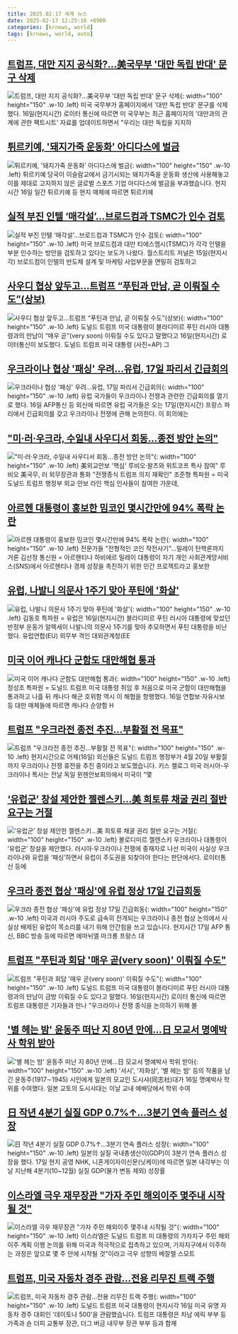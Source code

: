 ```yaml
---
title: 2025.02.17 세계 뉴스
date: 2025-02-17 12:25:16 +0900
categories: [krnews, world]
tags: [krnews, world, auto]
---
```

## [트럼프, 대만 지지 공식화?…美국무부 '대만 독립 반대' 문구 삭제](https://n.news.naver.com/mnews/article/025/0003421063)

![트럼프, 대만 지지 공식화?…美국무부 '대만 독립 반대' 문구 삭제](https://mimgnews.pstatic.net/image/origin/025/2025/02/16/3421063.jpg?type=nf220_150){: width="100" height="150" .w-10 .left}
미국 국무부가 홈페이지에서 '대만 독립 반대' 문구를 삭제했다. 16일(현지시간) 로이터 통신에 따르면 미 국무부는 최근 홈페이지의 '대만과의 관계에 관한 팩트시트' 자료를 업데이트하면서 "우리는 대만 독립을 지지하

## [튀르키예, '돼지가죽 운동화' 아디다스에 벌금](https://n.news.naver.com/mnews/article/052/0002153974)

![튀르키예, '돼지가죽 운동화' 아디다스에 벌금](https://mimgnews.pstatic.net/image/origin/052/2025/02/16/2153974.jpg?type=nf220_150){: width="100" height="150" .w-10 .left}
튀르키예 당국이 이슬람교에서 금기시되는 돼지가죽을 운동화 생산에 사용해놓고 이를 제대로 고지하지 않은 글로벌 스포츠 기업 아디다스에 벌금을 부과했습니다. 현지시간 16일 일간 튀르키예 등 현지 매체에 따르면 튀르키예

## [실적 부진 인텔 ‘매각설’…브로드컴과 TSMC가 인수 검토](https://n.news.naver.com/mnews/article/028/0002731456)

![실적 부진 인텔 ‘매각설’…브로드컴과 TSMC가 인수 검토](https://mimgnews.pstatic.net/image/origin/028/2025/02/16/2731456.jpg?type=nf220_150){: width="100" height="150" .w-10 .left}
미국 브로드컴과 대만 티에스엠시(TSMC)가 각각 인텔을 부분 인수하는 방안을 검토하고 있다는 보도가 나왔다. 월스트리트 저널은 15일(현지시각) 브로드컴이 인텔의 반도체 설계 및 마케팅 사업부문을 면밀히 검토하고

## [사우디 협상 앞두고…트럼프 “푸틴과 만남, 곧 이뤄질 수도”(상보)](https://n.news.naver.com/mnews/article/018/0005944729)

![사우디 협상 앞두고…트럼프 “푸틴과 만남, 곧 이뤄질 수도”(상보)](https://mimgnews.pstatic.net/image/origin/018/2025/02/17/5944729.jpg?type=nf220_150){: width="100" height="150" .w-10 .left}
도널드 트럼프 미국 대통령이 블라디미르 푸틴 러시아 대통령과의 만남이 “매우 곧”(very soon) 이뤄질 수도 있다고 말했다고 16일(현지시간) 로이터통신이 보도했다. 도널드 트럼프 미국 대통령 (사진=AP) 그

## [우크라이나 협상 '패싱' 우려…유럽, 17일 파리서 긴급회의](https://n.news.naver.com/mnews/article/008/0005153900)

![우크라이나 협상 '패싱' 우려…유럽, 17일 파리서 긴급회의](https://mimgnews.pstatic.net/image/origin/008/2025/02/16/5153900.jpg?type=nf220_150){: width="100" height="150" .w-10 .left}
유럽 국가들이 우크라이나 전쟁과 관련한 긴급회의를 열기로 했다. 16일 AFP통신 등 외신에 따르면 유럽 국가들은 오는 17일(현지시간) 프랑스 파리에서 긴급회의를 갖고 우크라이나 전쟁에 관해 논의한다. 이 회의에는

## ["미·러·우크라, 수일내 사우디서 회동…종전 방안 논의"](https://n.news.naver.com/mnews/article/001/0015215679)

!["미·러·우크라, 수일내 사우디서 회동…종전 방안 논의"](https://mimgnews.pstatic.net/image/origin/001/2025/02/16/15215679.jpg?type=nf220_150){: width="100" height="150" .w-10 .left}
美외교안보 '핵심' 루비오·왈츠와 위트코프 특사 참여" 루비오 美국무, 러 외무장관과 통화 "전쟁종식 트럼프 의지 재확인" 조준형 특파원 = 미국 도널드 트럼프 행정부 외교·안보 라인 핵심 인사들이 참여한 가운데,

## [아르헨 대통령이 홍보한 밈코인 몇시간만에 94% 폭락 논란](https://n.news.naver.com/mnews/article/001/0015215526)

![아르헨 대통령이 홍보한 밈코인 몇시간만에 94% 폭락 논란](https://mimgnews.pstatic.net/image/origin/001/2025/02/16/15215526.jpg?type=nf220_150){: width="100" height="150" .w-10 .left}
전문가들 "전형적인 코인 작전사기"…밀레이 탄핵론까지 거론 김선정 통신원 = 아르헨티나 하비에르 밀레이 대통령이 자기 개인 사회관계망서비스(SNS)에서 아르헨티나 경제 성장을 촉진하기 위한 민간 프로젝트라고 홍보한

## [유럽, 나발니 의문사 1주기 맞아 푸틴에 '화살'](https://n.news.naver.com/mnews/article/001/0015216415)

![유럽, 나발니 의문사 1주기 맞아 푸틴에 '화살'](https://mimgnews.pstatic.net/image/origin/001/2025/02/16/15216415.jpg?type=nf220_150){: width="100" height="150" .w-10 .left}
김동호 특파원 = 유럽은 16일(현지시간) 블라디미르 푸틴 러시아 대통령에 맞섰던 반정부 운동가 알렉세이 나발니의 의문사 1주기를 맞아 추모하면서 푸틴 대통령을 비난했다. 유럽연합(EU) 외무부 격인 대외관계청(EE

## [미국 이어 캐나다 군함도 대만해협 통과](https://n.news.naver.com/mnews/article/001/0015216478)

![미국 이어 캐나다 군함도 대만해협 통과](https://mimgnews.pstatic.net/image/origin/001/2025/02/16/15216478.jpg?type=nf220_150){: width="100" height="150" .w-10 .left}
정성조 특파원 = 도널드 트럼프 미국 대통령 취임 후 처음으로 미국 군함이 대만해협을 통과하고 나흘 뒤 캐나다 해군 호위함 역시 이 해협을 항행했다. 16일 연합보·자유시보 등 대만 매체들에 따르면 캐나다 순양함 H

## [트럼프 "우크라전 종전 추진…부활절 전 목표"](https://n.news.naver.com/mnews/article/057/0001872088)

![트럼프 "우크라전 종전 추진…부활절 전 목표"](https://mimgnews.pstatic.net/image/origin/057/2025/02/17/1872088.jpg?type=nf220_150){: width="100" height="150" .w-10 .left}
현지시간으로 어제(16일) 외신들은 도널드 트럼프 행정부가 4월 20일 부활절까지 우크라이나 전쟁 휴전을 추진 중이라고 보도했습니다. 키스 켈로그 미국 러시아-우크라이나 특사는 전날 독일 뮌헨안보회의에서 미국이 "몇

## [‘유럽군’ 창설 제안한 젤렌스키…美 희토류 채굴 권리 절반 요구는 거절](https://n.news.naver.com/mnews/article/011/0004451068)

![‘유럽군’ 창설 제안한 젤렌스키…美 희토류 채굴 권리 절반 요구는 거절](https://mimgnews.pstatic.net/image/origin/011/2025/02/16/4451068.jpg?type=nf220_150){: width="100" height="150" .w-10 .left}
볼로디미르 젤렌스키 우크라이나 대통령이 ‘유럽군’ 창설을 제안했다. 러시아·우크라이나 전쟁에 중재자로 나선 미국이 사실상 우크라이나와 유럽을 ‘패싱’하면서 유럽이 주도권을 되찾아야 한다는 판단에서다. 로이터통신 등에

## [우크라 종전 협상 '패싱'에 유럽 정상 17일 긴급회동](https://n.news.naver.com/mnews/article/374/0000425615)

![우크라 종전 협상 '패싱'에 유럽 정상 17일 긴급회동](https://mimgnews.pstatic.net/image/origin/374/2025/02/17/425615.jpg?type=nf220_150){: width="100" height="150" .w-10 .left}
미국과 러시아 주도로 급속히 전개되는 우크라이나 종전 협상 논의에서 사실상 배제된 유럽이 목소리를 내기 위해 안간힘을 쓰고 있습니다. 현지시간 17일 AFP 통신, BBC 방송 등에 따르면 에마뉘엘 마크롱 프랑스 대

## [트럼프 "푸틴과 회담 '매우 곧(very soon)' 이뤄질 수도"](https://n.news.naver.com/mnews/article/088/0000931353)

![트럼프 "푸틴과 회담 '매우 곧(very soon)' 이뤄질 수도"](https://mimgnews.pstatic.net/image/origin/088/2025/02/17/931353.jpg?type=nf220_150){: width="100" height="150" .w-10 .left}
도널드 트럼프 미국 대통령이 블라디미르 푸틴 러시아 대통령과의 만남이 금방 이뤄질 수도 있다고 말했다. 16일(현지시간) 로이터 통신에 따르면 트럼프 대통령은 기자들과 만나 "우크라이나 전쟁 종식을 논의하기 위해 블

## ['별 헤는 밤' 윤동주 떠난 지 80년 만에…日 모교서 명예박사 학위 받아](https://n.news.naver.com/mnews/article/011/0004451191)

!['별 헤는 밤' 윤동주 떠난 지 80년 만에…日 모교서 명예박사 학위 받아](https://mimgnews.pstatic.net/image/origin/011/2025/02/17/4451191.jpg?type=nf220_150){: width="100" height="150" .w-10 .left}
'서시', '자화상', '별 헤는 밤' 등의 작품을 남긴 윤동주(1917∼1945) 시인에게 일본의 모교인 도시샤(同志社)대가 16일 명예박사 학위를 수여했다. 일본 교토의 도시샤대는 이날 교내 예배당에서 학위 수여

## [日 작년 4분기 실질 GDP 0.7%↑…3분기 연속 플러스 성장](https://n.news.naver.com/mnews/article/003/0013070758)

![日 작년 4분기 실질 GDP 0.7%↑…3분기 연속 플러스 성장](https://mimgnews.pstatic.net/image/origin/003/2025/02/17/13070758.jpg?type=nf220_150){: width="100" height="150" .w-10 .left}
일본의 실질 국내총생산이(GDP)이 3분기 연속 플러스 성장을 했다. 17일 현지 공영 NHK, 니혼게이자이신문(닛케이)에 따르면 일본 내각부는 이날 지난해 4분기(10~12월) 실질 GDP(물가 변동 제외) 성장률

## [이스라엘 극우 재무장관 "가자 주민 해외이주 몇주내 시작될 것"](https://n.news.naver.com/mnews/article/003/0013069919)

![이스라엘 극우 재무장관 "가자 주민 해외이주 몇주내 시작될 것"](https://mimgnews.pstatic.net/image/origin/003/2025/02/16/13069919.jpg?type=nf220_150){: width="100" height="150" .w-10 .left}
이스라엘은 도널드 트럼프 미 대통령의 가자지구 주민 해외 이주 계획 이행 논의를 위해 미국과 적극적으로 접촉하고 있으며, 가자지구에서 이주하는 과정은 앞으로 몇 주 안에 시작될 것"이라고 극우 성향의 베잘렐 스모트

## [트럼프, 미국 자동차 경주 관람…전용 리무진 트랙 주행](https://n.news.naver.com/mnews/article/056/0011893941)

![트럼프, 미국 자동차 경주 관람…전용 리무진 트랙 주행](https://mimgnews.pstatic.net/image/origin/056/2025/02/17/11893941.jpg?type=nf220_150){: width="100" height="150" .w-10 .left}
도널드 트럼프 미국 대통령이 현지시각 16일 미국 유명 자동차 경주 대회인 '데이토나 500'을 관람했습니다. 트럼프 대통령은 차남 에릭 부부 등 가족과 숀 더피 교통부 장관, 더그 버금 내무부 장관 부부 등과 함께

